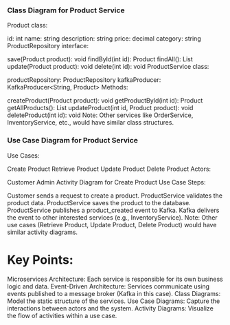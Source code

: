 ### Class Diagram for Product Service
Product class:

id: int
name: string
description: string
price: decimal
category: string
ProductRepository interface:

save(Product product): void
findById(int id): Product
findAll(): List<Product>
update(Product product): void
delete(int id): void
ProductService class:

productRepository: ProductRepository
kafkaProducer: KafkaProducer<String, Product>
Methods:

createProduct(Product product): void
getProductById(int id): Product
getAllProducts(): List<Product>
updateProduct(int id, Product product): void
deleteProduct(int id): void
Note: Other services like OrderService, InventoryService, etc., would have similar class structures.

### Use Case Diagram for Product Service
Use Cases:

Create Product
Retrieve Product
Update Product
Delete Product
Actors:

Customer
Admin
Activity Diagram for Create Product Use Case
Steps:

Customer sends a request to create a product.
ProductService validates the product data.
ProductService saves the product to the database.
ProductService publishes a product_created event to Kafka.
Kafka delivers the event to other interested services (e.g., InventoryService).
Note: Other use cases (Retrieve Product, Update Product, Delete Product) would have similar activity diagrams.

# Key Points:

Microservices Architecture: Each service is responsible for its own business logic and data.
Event-Driven Architecture: Services communicate using events published to a message broker (Kafka in this case).
Class Diagrams: Model the static structure of the services.
Use Case Diagrams: Capture the interactions between actors and the system.
Activity Diagrams: Visualize the flow of activities within a use case.